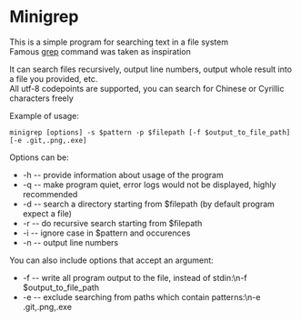 # **Minigrep**

This is a simple program for searching text in a file system\
Famous [grep](https://man7.org/linux/man-pages/man1/grep.1.html) command was taken as inspiration

It can search files recursively, output line numbers, output whole result into a file you provided, etc.\
All utf-8 codepoints are supported, you can search for Chinese or Cyrillic characters freely

Example of usage:
```
minigrep [options] -s $pattern -p $filepath [-f $output_to_file_path] [-e .git,.png,.exe]
```
Options can be:
- -h -- provide information about usage of the program
- -q -- make program quiet, error logs would not be displayed, highly recommended
- -d -- search a directory starting from $filepath (by default program expect a file)
- -r -- do recursive search starting from $filepath
- -i -- ignore case in $pattern and occurences
- -n -- output line numbers

You can also include options that accept an argument:
- -f -- write all program output to the file, instead of stdin:\n-f $output_to_file_path
- -e -- exclude searching from paths which contain patterns:\n-e .git,.png,.exe
